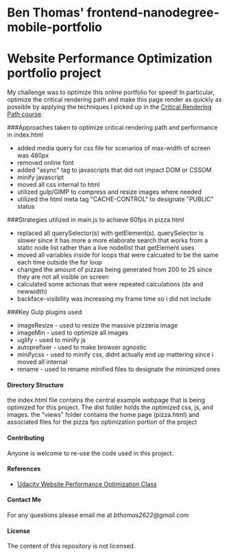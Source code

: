 Ben Thomas' frontend-nanodegree-mobile-portfolio
===============================

# Website Performance Optimization portfolio project

My challenge was to optimize this online portfolio for speed! In particular, optimize the critical rendering path and make this page render as quickly as possible by applying the techniques I picked up in the [Critical Rendering Path course](https://www.udacity.com/course/ud884).

###Approaches taken to optimize critical rendering path and performance in index.html
* added media query for css file for scenarios of max-width of screen was 480px
* removed online font
* added "async" tag to javascripts that did not impact DOM or CSSOM 
* minify javascript
* moved all css internal to html
* utilized gulp/GIMP to compress and resize images where needed 
* utilized the html meta tag "CACHE-CONTROL" to designate "PUBLIC" status

###Strategies utilized in main.js to achieve 60fps in pizza.html
* replaced all querySelector(s) with getElement(s). querySelector is slower since it has more a more elaborate search that works from a static node list rather than a live nodellist that getElement uses
* moved all variables inside for loops that were calcuated to be the same each time outside the for loop
* changed the amount of pizzas being generated from 200 to 25 since they are not all visible on screen
* calculated some actionas that were repeated calculations (dx and newwidth)
* backface-visibility was increasing my frame time so i did not include

###Key Gulp plugins used
* imageResize - used to resize the massive pizzeria image
* imageMin - used to optimize all images 
* uglify - used to minify js
* autoprefixer - used to make browser agnostic
* minifycss - used to minify css, didnt actually end up mattering since i moved all internal
* rename - used to rename minified files to designate the minimized ones

#### Directory Structure

the index.html file contains the central example webpage that is being optimized for this project. The dist folder holds the optimized css, js, and images. the "views" folder contains the home page (pizza.html) and associated files for the pizza fps optimization portion of the project

#### Contributing

Anyone is welcome to re-use the code used in this project.

#### References

* [Udacity Website Performance Optimization Class](https://www.udacity.com/course/website-performance-optimization--ud884)

#### Contact Me

For any questions please email me at _bthomas2622@gmail.com_

#### License

The content of this repository is not licensed. 




